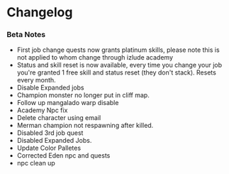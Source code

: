 Changelog
===========


### Beta Notes
* First job change quests now grants platinum skills, please note this is not applied to whom change through izlude academy
* Status and skill reset is now available, every time you change your job you're granted 1 free skill and status reset (they don't stack). Resets every month.
* Disable Expanded jobs
* Champion monster no longer put in cliff map.
* Follow up mangalado warp disable
* Academy Npc fix
* Delete character using email
* Merman champion not respawning after killed.
* Disabled 3rd job quest
* Disabled Expanded Jobs.
* Update Color Palletes
* Corrected Eden npc and quests
* npc clean up